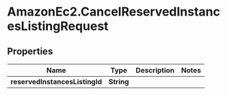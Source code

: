 # AmazonEc2.CancelReservedInstancesListingRequest

## Properties

Name | Type | Description | Notes
------------ | ------------- | ------------- | -------------
**reservedInstancesListingId** | **String** |  | 


